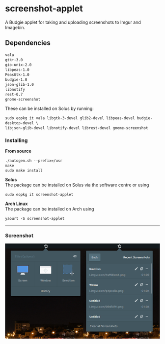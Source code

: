 # screenshot-applet
A Budgie applet for taking and uploading screenshots to Imgur and Imagebin.

## Dependencies
```
vala
gtk+-3.0
gio-unix-2.0
libpeas-1.0
PeasGtk-1.0
budgie-1.0
json-glib-1.0
libnotify
rest-0.7
gnome-screenshot
```

These can be installed on Solus by running:  
```
sudo eopkg it vala libgtk-3-devel glib2-devel libpeas-devel budgie-desktop-devel \
libjson-glib-devel libnotify-devel librest-devel gnome-screenshot
```

### Installing

**From source**  
```
./autogen.sh --prefix=/usr
make
sudo make install
```
**Solus**  
The package can be installed on Solus via the software centre or using
```
sudo eopkg it screenshot-applet
```

**Arch Linux**  
The package can be installed on Arch using
```
yaourt -S screenshot-applet
```

---

### Screenshot
![Screenshot](screenshot.png)
